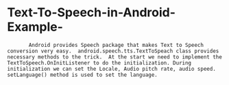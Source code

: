 # Text-To-Speech-in-Android-Example-
           Android provides Speech package that makes Text to Speech conversion very easy.  android.speech.tts.TextToSpeach class provides necessary methods to the trick.  At the start we need to implement the TextToSpeech.OnInitListener to do the initialization. During initialization we can set the Locale, Audio pitch rate, audio speed. setLanguage() method is used to set the language.
